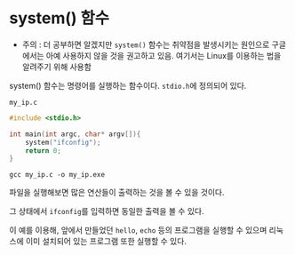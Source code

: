 # system() 함수

* 주의 : 더 공부하면 알겠지만 `system()` 함수는 취약점을 발생시키는 원인으로 구글에서는 아예 사용하지 않을 것을 권고하고 있음. 여기서는 Linux를 이용하는 법을 알려주기 위해 사용함

system() 함수는 명령어를 실행하는 함수이다. `stdio.h`에 정의되어 있다.

`my_ip.c`

```c
#include <stdio.h>

int main(int argc, char* argv[]){
    system("ifconfig");
    return 0;
}
```

`gcc my_ip.c -o my_ip.exe`

파일을 실행해보면 많은 연산들이 출력하는 것을 볼 수 있을 것이다.

그 상태에서 `ifconfig`를 입력하면 동일한 출력을 볼 수 있다.

이 예를 이용해, 앞에서 만들었던 `hello`, `echo` 등의 프로그램을 실행할 수 있으며 리눅스에 이미 설치되어 있는 프로그램 또한 실행할 수 있다.